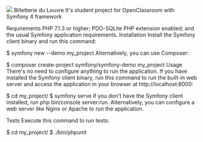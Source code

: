 <a href="https://codeclimate.com/github/Teol55/Billetterie_Louvre/maintainability"><img src="https://api.codeclimate.com/v1/badges/4666bac67ab5f4339c27/maintainability" /></a>
Billetterie du Louvre
It's student project for OpenClassroom with Symfony 4 framework

Requirements
PHP 7.1.3 or higher;
PDO-SQLite PHP extension enabled;
and the usual Symfony application requirements.
Installation
Install the Symfony client binary and run this command:

$ symfony new --demo my_project
Alternatively, you can use Composer:

$ composer create-project symfony/symfony-demo my_project
Usage
There's no need to configure anything to run the application. If you have installed the Symfony client binary, run this command to run the built-in web server and access the application in your browser at http://localhost:8000:

$ cd my_project/
$ symfony serve
If you don't have the Symfony client installed, run php bin/console server:run. Alternatively, you can configure a web server like Nginx or Apache to run the application.

Tests
Execute this command to run tests:

$ cd my_project/
$ ./bin/phpunit